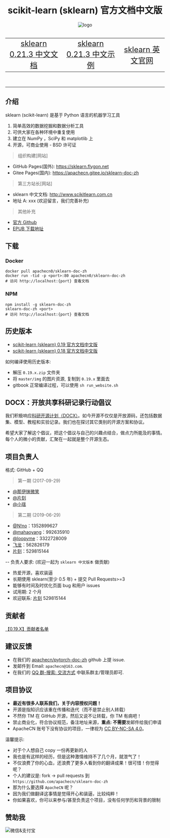 # <center>scikit-learn (sklearn) 官方文档中文版</center>

<center><img src="img/logo/scikit-learn-logo.png" alt="logo" /></center>

<br/>
<table>
    <tr align="center">
        <td><a title="sklearn 0.21.3[master] 中文文档" href="https://sklearn.flygon.net/" target="_blank"><font size="5">sklearn 0.21.3 中文文档</font></a></td>
        <td><a title="sklearn 0.21.3[master] 中文示例" href="https://sklearn.flygon.net/docs/examples" target="_blank"><font size="5">sklearn 0.21.3 中文示例</font></a></td>
        <td><a title="sklearn 英文官网" href="https://scikit-learn.org" target="_blank"><font size="5">sklearn 英文官网</font></a></td>
    </tr>
</table>
<br/>

---

## 介绍

sklearn (scikit-learn) 是基于 Python 语言的机器学习工具

1. 简单高效的数据挖掘和数据分析工具
2. 可供大家在各种环境中重复使用
3. 建立在 NumPy ，SciPy 和 matplotlib 上
4. 开源，可商业使用 - BSD 许可证

> 组织构建[网站]

+ GitHub Pages(国外): https://sklearn.flygon.net
+ Gitee Pages(国内): https://apachecn.gitee.io/sklearn-doc-zh

> 第三方站长[网站]

+ sklearn 中文文档: http://www.scikitlearn.com.cn
+ 地址 A: xxx (欢迎留言，我们完善补充)

> 其他补充

+ [官方 Github](https://github.com/apachecn/scikit-learn-doc-zh)
+ [EPUB 下载地址](https://github.com/apachecn/sklearn-doc-zh/raw/epub/sklearn_0.21.3_2019_12_13.epub)
## 下载

### Docker

```
docker pull apachecn0/sklearn-doc-zh
docker run -tid -p <port>:80 apachecn0/sklearn-doc-zh
# 访问 http://localhost:{port} 查看文档
```

### NPM

```
npm install -g sklearn-doc-zh
sklearn-doc-zh <port>
# 访问 http://localhost:{port} 查看文档
```

## 历史版本

* [scikit-learn (sklearn) 0.19 官方文档中文版](https://github.com/apachecn/sklearn-doc-zh/tree/master/docs/0.19.x.zip)
* [scikit-learn (sklearn) 0.18 官方文档中文版](http://cwiki.flygon.net/pages/viewpage.action?pageId=10030181)

如何编译使用历史版本: 

* 解压 `0.19.x.zip` 文件夹
* 将 `master/img` 的图片资源, 复制到 `0.19.x` 里面去
* gitbook 正常编译过程，可以使用 `sh run_website.sh`

## DOCX：开放共享科研记录行动倡议

我们积极响应[科研开源计划（DOCX）](https://mmcheng.net/docx/)。如今开源不仅仅是开放源码，还包括数据集、模型、教程和实验记录。我们也在探讨其它类别的开源方案和协议。

希望大家了解这个倡议，把这个倡议与自己的兴趣点结合，做点力所能及的事情。每个人的微小的贡献，汇聚在一起就是整个开源生态。

## 项目负责人

格式: GitHub + QQ

> 第一期 (2017-09-29)

* [@那伊抹微笑](https://github.com/wangyangting)
* [@片刻](https://github.com/jiangzhonglian)
* [@小瑶](https://github.com/chenyyx)

> 第二期 (2019-06-29)

* [@N!no](https://github.com/lovelybuggies)：1352899627
* [@mahaoyang](https://github.com/mahaoyang)：992635910
* [@loopyme](https://github.com/loopyme)：3322728009
* [飞龙](https://github.com/wizardforcel)：562826179
* [片刻](https://github.com/jiangzhonglian)：529815144

-- 负责人要求: (欢迎一起为 `sklearn 中文版本` 做贡献)

* 热爱开源，喜欢装逼
* 长期使用 sklearn(至少 0.5 年) + 提交 Pull Requests>=3
* 能够有时间及时优化页面 bug 和用户 issues
* 试用期: 2 个月
* 欢迎联系: [片刻](https://github.com/jiangzhonglian) 529815144

## 贡献者

[【0.19.X】贡献者名单](https://github.com/apachecn/sklearn-doc-zh/issues/354)

## 建议反馈

* 在我们的 [apachecn/pytorch-doc-zh](https://github.com/apachecn/sklearn-doc-zh) github 上提 issue.
* 发邮件到 Email: `apachecn@163.com`.
* 在我们的 [QQ 群-搜索: 交流方式](https://github.com/apachecn/home) 中联系群主/管理员即可.

## **项目协议**

* **最近有很多人联系我们，关于内容授权问题！**
* 开源是指知识应该重在传播和迭代（而不是禁止别人转载）
* 不然你 TM 在 GitHub 开源，然后又说不让转载，你 TM 有病吧！
* 禁止商业化，符合协议规范，备注地址来源，**重点: 不需要**发邮件给我们申请
* ApacheCN 账号下没有协议的项目，一律视为 [CC BY-NC-SA 4.0](https://creativecommons.org/licenses/by-nc-sa/4.0/deed.zh)。

温馨提示:

* 对于个人想自己 copy 一份再更新的人
* 我也是有这样的经历，但是这种激情维持不了几个月，就泄气了！
* 不仅浪费了你的心血，还浪费了更多人看到你的翻译成果！很可惜！你觉得呢？
* 个人的建议是: fork -> pull requests 到 `https://github.com/apachecn/sklearn-doc-zh`
* 那为什么要选择 `ApacheCN` 呢？
* 因为我们做翻译这事情是觉得开心和装逼，比较纯粹！
* 你如果喜欢，你可以来参与/甚至负责这个项目，没有任何学历和背景的限制

## 赞助我

<img src="https://img-blog.csdnimg.cn/20200112005920729.png" alt="微信&支付宝" />
